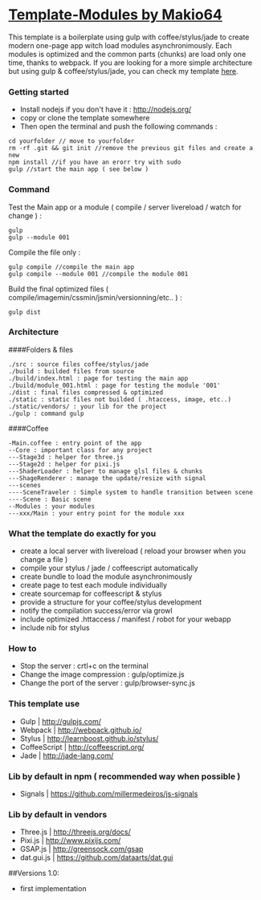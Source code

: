 # [Template-Modules by Makio64](https://github.com/Makio64/Template-Modules)

This template is a boilerplate using gulp with coffee/stylus/jade to create modern one-page app witch load modules asynchronimously. Each modules is optimized and the common parts (chunks) are load only one time, thanks to webpack. 
If you are looking for a more simple architecture but using gulp & coffee/stylus/jade, you can check my template [here](https://github.com/Makio64/Template).

### Getting started 

- Install nodejs if you don't have it : http://nodejs.org/
- copy or clone the template somewhere
- Then open the terminal and push the following commands :
```shell
cd yourfolder // move to yourfolder
rm -rf .git && git init //remove the previous git files and create a new
npm install //if you have an erorr try with sudo
gulp //start the main app ( see below )
```

### Command

Test the Main app or a module ( compile / server livereload / watch for change ) :
```shell
gulp
gulp --module 001
```

Compile the file only :
```shell
gulp compile //compile the main app
gulp compile --module 001 //compile the module 001
```

Build the final optimized files ( compile/imagemin/cssmin/jsmin/versionning/etc.. ) :
```shell
gulp dist
```

### Architecture 

####Folders & files
```shell
./src : source files coffee/stylus/jade
./build : builded files from source
./build/index.html : page for testing the main app
./build/module_001.html : page for testing the module '001'
./dist : final files compressed & optimized 
./static : static files not builded ( .htaccess, image, etc..)
./static/vendors/ : your lib for the project
./gulp : command gulp
```

####Coffee
```shell
-Main.coffee : entry point of the app
--Core : important class for any project
---Stage3d : helper for three.js
---Stage2d : helper for pixi.js
---ShaderLoader : helper to manage glsl files & chunks
---ShageRenderer : manage the update/resize with signal 
---scenes
----SceneTraveler : Simple system to handle transition between scene
----Scene : Basic scene
--Modules : your modules
---xxx/Main : your entry point for the module xxx
```

### What the template do exactly for you
- create a local server with livereload ( reload your browser when you change a file )
- compile your stylus / jade / coffeescript automatically
- create bundle to load the module asynchronimously
- create page to test each module individually
- create sourcemap for coffeescript & stylus
- provide a structure for your coffee/stylus development
- notify the compilation success/error via growl
- include optimized .httaccess / manifest / robot for your webapp
- include nib for stylus

### How to
- Stop the server : crtl+c on the terminal
- Change the image compression : gulp/optimize.js
- Change the port of the server : gulp/browser-sync.js

### This template use
- Gulp | http://gulpjs.com/
- Webpack | http://webpack.github.io/
- Stylus | http://learnboost.github.io/stylus/
- CoffeeScript | http://coffeescript.org/
- Jade | http://jade-lang.com/

### Lib by default in npm ( recommended way when possible )
- Signals | https://github.com/millermedeiros/js-signals

### Lib by default in vendors
- Three.js | http://threejs.org/docs/
- Pixi.js | http://www.pixijs.com/
- GSAP.js | http://greensock.com/gsap
- dat.gui.js | https://github.com/dataarts/dat.gui

##Versions
1.0:
- first implementation
